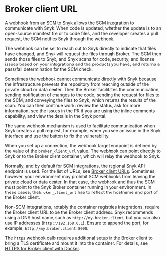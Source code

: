 # Broker client URL

A webhook from an SCM to Snyk allows the SCM integration to communicate with Snyk. When code is updated, whether the update is to an open-source manifest file or to code files, and the developer creates a pull request, the SCM notifies Snyk through the webhook.

The webhook can be set to reach out to Snyk directly to indicate that files have changed, and Snyk will request the files through Broker. The SCM then sends those files to Snyk, and Snyk scans for code, security, and license issues based on your integrations and the products you have, and returns a pass/fail determination for the SCM check.

Sometimes the webhook cannot communicate directly with Snyk because the infrastructure prevents the repository from reaching outside of the private cloud or data center. Then the Broker facilitates the communication, sending notification of changes to the code, sending the request for files to the SCM, and conveying the files to Snyk, which returns the results of the scan. You can then continue work: review the status, ask for more information, see the issues in the PR if you are using the inline comments capability, and view the details in the Snyk portal.

The same webhook mechanism is used to facilitate communication when Snyk creates a pull request, for example, when you see an issue in the Snyk interface and use the button to fix the vulnerability.

When you set up a connection, the webhook target endpoint is defined by the value of the `broker_client_url` value. The webhook can point directly to Snyk or to the Broker client container, which will relay the webhook to Snyk.&#x20;

Normally, and by default for SCM integrations, the regional Snyk API endpoint is used. For the list of URLs, see [Broker client URLs](../../../../snyk-data-and-governance/regional-hosting-and-data-residency.md#broker-client-urls). Sometimes, however, your environment may prohibit SCM webhooks from leaving the private cloud or data center. In that case, the webhook and thus the SCM must point to the Snyk Broker container running in your environment. In these cases, the`broker_client_url` has to reflect the hostname and port of the Broker client.&#x20;

Non-SCM integrations, notably the container registries integrations, require the Broker client URL to be the Broker client address. Snyk recommends using a DNS host name, such as `http://my.broker.client`, but you can also use IP addresses (`http://192.168.0.1`). Ensure to append the port, for example, `http://my.broker.client:8000`.

The `https` webhook calls requires additional setup in the Broker client to bring a TLS certificate and mount it into the container. For details, see [HTTPS for Broker client with Docker](../https-for-broker-client-with-docker.md).
